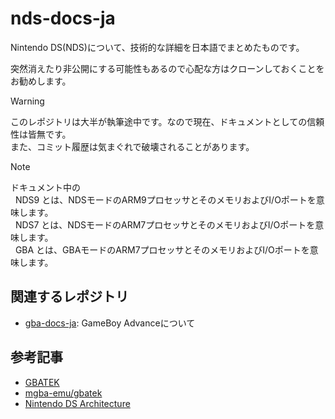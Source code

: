 # nds-docs-ja

Nintendo DS(NDS)について、技術的な詳細を日本語でまとめたものです。

突然消えたり非公開にする可能性もあるので心配な方はクローンしておくことをお勧めします。

> [!WARNING]
> このレポジトリは大半が執筆途中です。なので現在、ドキュメントとしての信頼性は皆無です。  
> また、コミット履歴は気まぐれで破壊されることがあります。

> [!NOTE]
> ドキュメント中の  
> &nbsp;&nbsp;NDS9 とは、NDSモードのARM9プロセッサとそのメモリおよびI/Oポートを意味します。  
> &nbsp;&nbsp;NDS7 とは、NDSモードのARM7プロセッサとそのメモリおよびI/Oポートを意味します。  
> &nbsp;&nbsp;GBA  とは、GBAモードのARM7プロセッサとそのメモリおよびI/Oポートを意味します。  

## 関連するレポジトリ

- [gba-docs-ja](https://github.com/akatsuki105/gba-docs-ja): GameBoy Advanceについて

## 参考記事

- [GBATEK](https://problemkaputt.de/gbatek.htm)
- [mgba-emu/gbatek](https://github.com/mgba-emu/gbatek)
- [Nintendo DS Architecture](https://www.copetti.org/writings/consoles/nintendo-ds)
